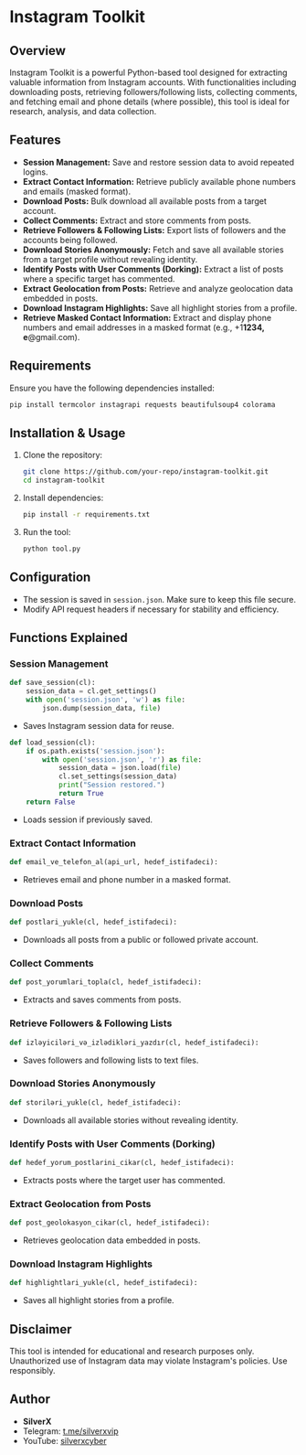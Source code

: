 # Instagram Toolkit

## Overview
Instagram Toolkit is a powerful Python-based tool designed for extracting valuable information from Instagram accounts. With functionalities including downloading posts, retrieving followers/following lists, collecting comments, and fetching email and phone details (where possible), this tool is ideal for research, analysis, and data collection.

## Features
- **Session Management:** Save and restore session data to avoid repeated logins.
- **Extract Contact Information:** Retrieve publicly available phone numbers and emails (masked format).
- **Download Posts:** Bulk download all available posts from a target account.
- **Collect Comments:** Extract and store comments from posts.
- **Retrieve Followers & Following Lists:** Export lists of followers and the accounts being followed.
- **Download Stories Anonymously:** Fetch and save all available stories from a target profile without revealing identity.
- **Identify Posts with User Comments (Dorking):** Extract a list of posts where a specific target has commented.
- **Extract Geolocation from Posts:** Retrieve and analyze geolocation data embedded in posts.
- **Download Instagram Highlights:** Save all highlight stories from a profile.
- **Retrieve Masked Contact Information:** Extract and display phone numbers and email addresses in a masked format (e.g., +1******1234, e******@gmail.com).

## Requirements
Ensure you have the following dependencies installed:
```sh
pip install termcolor instagrapi requests beautifulsoup4 colorama
```

## Installation & Usage
1. Clone the repository:
   ```sh
   git clone https://github.com/your-repo/instagram-toolkit.git
   cd instagram-toolkit
   ```
2. Install dependencies:
   ```sh
   pip install -r requirements.txt
   ```
3. Run the tool:
   ```sh
   python tool.py
   ```

## Configuration
- The session is saved in `session.json`. Make sure to keep this file secure.
- Modify API request headers if necessary for stability and efficiency.

## Functions Explained
### **Session Management**
```python
def save_session(cl):
    session_data = cl.get_settings()
    with open('session.json', 'w') as file:
        json.dump(session_data, file)
```
- Saves Instagram session data for reuse.

```python
def load_session(cl):
    if os.path.exists('session.json'):
        with open('session.json', 'r') as file:
            session_data = json.load(file)
            cl.set_settings(session_data)
            print("Session restored.")
            return True
    return False
```
- Loads session if previously saved.

### **Extract Contact Information**
```python
def email_ve_telefon_al(api_url, hedef_istifadeci):
```
- Retrieves email and phone number in a masked format.

### **Download Posts**
```python
def postlari_yukle(cl, hedef_istifadeci):
```
- Downloads all posts from a public or followed private account.

### **Collect Comments**
```python
def post_yorumlari_topla(cl, hedef_istifadeci):
```
- Extracts and saves comments from posts.

### **Retrieve Followers & Following Lists**
```python
def izləyiciləri_və_izlədikləri_yazdır(cl, hedef_istifadeci):
```
- Saves followers and following lists to text files.

### **Download Stories Anonymously**
```python
def storiləri_yukle(cl, hedef_istifadeci):
```
- Downloads all available stories without revealing identity.

### **Identify Posts with User Comments (Dorking)**
```python
def hedef_yorum_postlarini_cikar(cl, hedef_istifadeci):
```
- Extracts posts where the target user has commented.

### **Extract Geolocation from Posts**
```python
def post_geolokasyon_cikar(cl, hedef_istifadeci):
```
- Retrieves geolocation data embedded in posts.

### **Download Instagram Highlights**
```python
def highlightlari_yukle(cl, hedef_istifadeci):
```
- Saves all highlight stories from a profile.

## Disclaimer
This tool is intended for educational and research purposes only. Unauthorized use of Instagram data may violate Instagram's policies. Use responsibly.

## Author
- **SilverX**
- Telegram: [t.me/silverxvip](https://t.me/silverxvip)
- YouTube: [silverxcyber](https://www.youtube.com/@silverxcyber)

